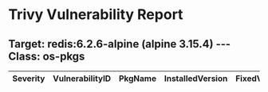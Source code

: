 # Trivy Vulnerability Report




## Target: redis:6.2.6-alpine (alpine 3.15.4) --- Class: os-pkgs
|Severity|VulnerabilityID|PkgName|InstalledVersion|FixedVersion|
|--------|---------------|-------|----------------|------------|
